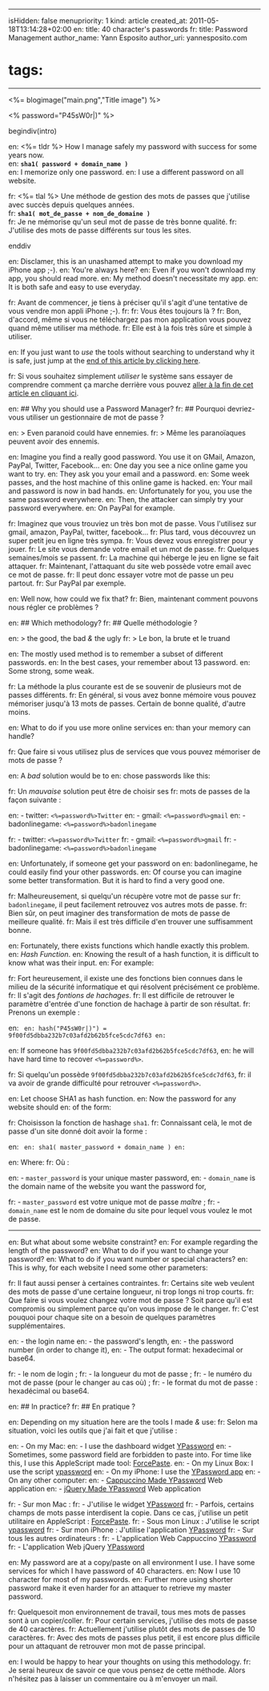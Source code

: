 -----
isHidden:       false
menupriority:   1
kind:           article
created_at:     2011-05-18T13:14:28+02:00
en: title: 40 character's passwords
fr: title: Password Management
author_name: Yann Esposito
author_uri: yannesposito.com
# tags:
-----
<%= blogimage("main.png","Title image") %>

<% password="P45sW0r|)" %>

begindiv(intro)

en: <%= tldr %> How I manage safely my password with success for some years now.  
en: **`sha1( password + domain_name )`**  
en: I memorize only one password.
en: I use a different password on all website.

fr: <%= tlal %> Une méthode de gestion des mots de passes que j'utilise avec succès depuis quelques années.  
fr: **`sha1( mot_de_passe + nom_de_domaine )`**  
fr: Je ne mémorise qu'un seul mot de passe de très bonne qualité.
fr: J'utilise des mots de passe différents sur tous les sites.

enddiv

en: Disclamer, this is an unashamed attempt to make you download my iPhone app ;-). 
en: You're always here?
en: Even if you won't download my app, you should read more.
en: My method doesn't necessitate my app.
en: It is both safe and easy to use everyday.

fr: Avant de commencer, je tiens à préciser qu'il s'agit d'une tentative de vous vendre mon appli iPhone ;-).
fr: 
fr: Vous êtes toujours là ?
fr: Bon, d'accord, même si vous ne téléchargez pas mon application vous pouvez quand même utiliser ma méthode.
fr: Elle est à la fois très sûre et simple à utiliser.

en: If you just want to _use_ the tools without searching to understand why it is safe, just jump at the [end of this article by clicking here](#in-practice).

fr: Si vous souhaitez simplement _utiliser_ le système sans essayer de comprendre comment ça marche derrière vous pouvez [aller à la fin de cet article en cliquant ici](#en-pratique).

en: ## Why you should use a Password Manager?
fr: ## Pourquoi devriez-vous utiliser un gestionnaire de mot de passe ?

en: > Even paranoid could have ennemies.
fr: > Même les paranoïaques peuvent avoir des ennemis.

en: Imagine you find a really good password. You use it on GMail, Amazon, PayPal, Twitter, Facebook...
en: One day you see a nice online game you want to try. 
en: They ask you your email and a password.
en: Some week passes, and the host machine of this online game is hacked.
en: Your mail and password is now in bad hands.
en: Unfortunately for you, you use the same password everywhere. 
en: Then, the attacker can simply try your password everywhere. 
en: On PayPal for example.

fr: Imaginez que vous trouviez un très bon mot de passe. Vous l'utilisez sur gmail, amazon, PayPal, twitter, facebook...
fr: Plus tard, vous découvrez un super petit jeu en ligne très sympa.
fr: Vous devez vous enregistrer pour y jouer.
fr: Le site vous demande votre email et un mot de passe.
fr: Quelques semaines/mois se passent.
fr: La machine qui héberge le jeu en ligne se fait attaquer.
fr: Maintenant, l'attaquant du site web possède votre email avec ce mot de passe.
fr: Il peut donc essayer votre mot de passe un peu partout. 
fr: Sur PayPal par exemple.

en: Well now, how could we fix that?
fr: Bien, maintenant comment pouvons nous régler ce problèmes ?

en: ## Which methodology?
fr: ## Quelle méthodologie ?

en: > the good, the bad _&_ the ugly
fr: > Le bon, la brute et le truand

en: The mostly used method is to remember a subset of different passwords.
en: In the best cases, your remember about 13 password.
en: Some strong, some weak.

fr: La méthode la plus courante est de se souvenir de plusieurs mot de passes différents. 
fr: En général, si vous avez bonne mémoire vous pouvez mémoriser jusqu'à 13 mots de passes. Certain de bonne qualité, d'autre moins.

en: What to do if you use more online services 
en: than your memory can handle?

fr: Que faire si vous utilisez plus de services que vous pouvez mémoriser de mots de passe ?

en: A _bad_ solution would be to
en: chose passwords like this:

fr: Un _mauvaise_ solution peut être de choisir ses 
fr: mots de passes de la façon suivante :

en: - twitter: `<%=password%>Twitter`
en: - gmail: `<%=password%>gmail`
en: - badonlinegame: `<%=password%>badonlinegame`

fr: - twitter: `<%=password%>Twitter`
fr: - gmail: `<%=password%>gmail`
fr: - badonlinegame: `<%=password%>badonlinegame`

en: Unfortunately, if someone get your password on 
en: badonlinegame, he could easily find your other passwords.
en: Of course you can imagine some better transformation. But it is hard to find a very good one.

fr: Malheureusement, si quelqu'un récupère votre mot de passe sur 
fr: `badonlinegame`, il peut facilement retrouvez vos autres mots de passe.
fr: Bien sûr, on peut imaginer des transformation de mots de passe de meilleure qualité. 
fr: Mais il est très difficile d'en trouver une suffisamment bonne.

en: Fortunately, there exists functions which handle exactly this problem. 
en: _Hash Function_.
en: Knowing the result of a hash function, it is difficult to know what was their input.
en: For example:

fr: Fort heureusement, il existe une des fonctions bien connues dans le milieu de la sécurité informatique et qui résolvent précisément ce problème.
fr: Il s'agit des _fontions de hachages_.
fr: Il est difficile de retrouver le paramètre d'entrée d'une fonction de hachage à partir de son résultat.
fr: Prenons un exemple : 

en: <code class="zsh">
en: hash("P45sW0r|)") = 9f00fd5dbba232b7c03afd2b62b5fce5cdc7df63
en: </code>

en: If someone has `9f00fd5dbba232b7c03afd2b62b5fce5cdc7df63`,
en: he will have hard time to recover `<%=password%>`.

fr: Si quelqu'un possède `9f00fd5dbba232b7c03afd2b62b5fce5cdc7df63`,
fr: il va avoir de grande difficulté pour retrouver `<%=password%>`.

en: Let choose SHA1 as hash function. 
en: Now the password for any website should 
en: of the form:

fr: Choisisson la fonction de hashage `sha1`.
fr: Connaissant celà, le mot de passe d'un site donné doit avoir la forme :

en: <code lang="zsh">
en: sha1( master_password + domain_name )
en: </code>

en: Where:
fr: Où :

en: - `master_password` is your unique master password,
en: - `domain_name` is the domain name of the website you want the password for,

fr: - `master_password` est votre unique mot de passe _maître_ ;
fr: - `domain_name` est le nom de domaine du site pour lequel vous voulez le mot de passe.

---

en: But what about some website constraint?
en: For example regarding the length of the password?
en: What to do if you want to change your password?
en: What to do if you want number or special characters?
en: This is why, for each website I need some other parameters:

fr: Il faut aussi penser à certaines contraintes. 
fr: Certains site web veulent des mots de passe d'une certaine longueur, ni trop longs ni trop courts.
fr: Que faire si vous voulez changez votre mot de passe ? Soit parce qu'il est compromis ou simplement parce qu'on vous impose de le changer.
fr: C'est pouquoi pour chaque site on a besoin de quelques paramètres supplémentaires.

en: - the login name
en: - the password's length,
en: - the password number (in order to change it),
en: - The output format: hexadecimal or base64.

fr: - le nom de login ;
fr: - la longueur du mot de passe ;
fr: - le numéro du mot de passe (pour le changer au cas où) ;
fr: - le format du mot de passe : hexadécimal ou base64.

en: ## In practice?
fr: ## En pratique ?

en: Depending on my situation here are the tools I made _&_ use:
fr: Selon ma situation, voici les outils que j'ai fait et que j'utilise :

en: - On my Mac: 
en:   - I use the dashboard widget [YPassword](http://yannesposito.com/Scratch/files/YPassword-1.6.zip)
en:   - Sometimes, some password field are forbidden to paste into. For time like this, I use this AppleScript made tool: [ForcePaste](http://yannesposito.com/Scratch/files/forcePaste.app.zip). 
en: - On my Linux Box: I use the script [ypassword](http://github.com/yogsototh/getpass)
en: - On my iPhone: I use the [YPassword app](http://itunes.apple.com/WebObjects/MZStore.woa/wa/viewSoftware?id=436268354&mt=8)
en: - On any other computer:
en:   - [Cappuccino Made YPassword](http://yannesposito.com/Scratch/en/softwares/ypassword/web/) Web application
en:   - [jQuery Made YPassword](http://yannesposito.com/Scratch/en/softwares/ypassword/iphoneweb/) Web application

fr: - Sur mon Mac : 
fr:   - J'utilise le widget [YPassword](http://yannesposito.com/Scratch/files/YPassword-1.6.zip)
fr:   - Parfois, certains champs de mots passe interdisent la copie.  Dans ce cas, j'utilise un petit utilitaire en AppleScript : [ForcePaste](http://yannesposito.com/Scratch/files/forcePaste.app.zip). 
fr: - Sous mon Linux : J'utilise le script [ypassword](http://github.com/yogsototh/getpass)
fr: - Sur mon iPhone : J'utilise l'application [YPassword](http://itunes.apple.com/WebObjects/MZStore.woa/wa/viewSoftware?id=436268354&mt=8)
fr: - Sur tous les autres ordinateurs :
fr:   - L'application Web Cappuccino [YPassword](http://yannesposito.com/Scratch/en/softwares/ypassword/web/)
fr:   - L'application Web jQuery [YPassword](http://yannesposito.com/Scratch/en/softwares/ypassword/iphoneweb/)

en: My password are at a copy/paste on all environment I use. I have some services for which I have password of 40 characters. 
en: Now I use 10 character for most of my passwords.
en: Further more using shorter password make it even harder for an attaquer to retrieve my master password.

fr: Quelquesoit mon environnement de travail, tous mes mots de passes sont à un copier/coller.
fr: Pour certain services, j'utilise des mots de passe de 40 caractères.
fr: Actuellement j'utilise plutôt des mots de passes de 10 caractères.
fr: Avec des mots de passes plus petit, il est encore plus difficile pour un attaquant de retrouver mon mot de passe principal.

en: I would be happy to hear your thoughts on using this methodology.
fr: Je serai heureux de savoir ce que vous pensez de cette méthode. Alors n'hésitez pas à laisser un commentaire ou à m'envoyer un mail.
